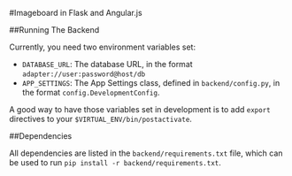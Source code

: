 #Imageboard in Flask and Angular.js


##Running The Backend

Currently, you need two environment variables set:

* `DATABASE_URL`: The database URL, in the format `adapter://user:password@host/db`
* `APP_SETTINGS`: The App Settings class, defined in `backend/config.py`, in the format `config.DevelopmentConfig`.

A good way to have those variables set in development is to add `export` directives to your `$VIRTUAL_ENV/bin/postactivate`.

##Dependencies

All dependencies are listed in the `backend/requirements.txt` file, which can be used to run `pip install -r backend/requirements.txt`.
